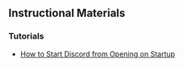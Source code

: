 <!--I Hi, I’m @rodrigoferreyra. Here's a list of some of my writings.

## User Support Materials

<!--Installation Manuals

Help (online or embedded)

Job Aids

Quick Start Guides

Reference Documents

Technical Reference Guides

User Manuals--><!--
- [Product Development Models](https://docs.google.com/document/d/1NBdIY77ynQWV9ZuJzhl55JZHKmjJyqCNdLolfxxVuBI/edit?usp=sharing)
- [Main Product Metrics for Product Strategies](https://docs.google.com/document/d/1edDL2gz7bSLGutz1V0cclGUKhxu6ZYHEmVHF_UuL9bM/edit?usp=sharing)
- [Metrics for APIs](https://docs.google.com/document/d/1vNdvtY7aKLCjqR2h5mW4Totmk9yI0v9WATtchRD65gk/edit?usp=sharing)

## Informational Materials
- [Introduction to Product Road Mapping](https://docs.google.com/document/d/1Rpz9fLmFIK9tM8H9R-qRtOZju4xM1szsWiMTF5lNzuQ/edit?usp=sharing)
- [Monetization Mechanisms for Product Managers](https://docs.google.com/document/d/1OSAPq2fic7ex1QPbJ10Oy1W3gHg2snc_YT1kq1-DEQA/edit?usp=sharing)
-->
<!--Annual Reports

Articles

Books

Error Messages

Magazines

Newsletters

Periodicals

Policy and Procedure Manuals

Research Papers

Scholarly or Trade News Articles

Style Guides

Technical Reports

Websites (informational)-->

## Instructional Materials

<!--Computer-based training/e-learning

Facilitator or Instructor Guides

Instructional Animations or Videos
Webinars (instructional)-->
### Tutorials
- [How to Start Discord from Opening on Startup](https://docs.google.com/document/d/1jyQn525zMscpMuJrEkeyrOivzHjQm7k9ZC0tIegwLKc/edit#)



<!--
## Promotional Materials

Advertisements (technical)

Brochures

Catalogs

Flyers

Posters

Websites (promotional)
- 👀 I’m interested in ...
- 🌱 I’m currently learning ...
- 💞️ I’m looking to collaborate on ...
- 📫 How to reach me ...

<!---
rodrigoferreyra/rodrigoferreyra is a ✨ special ✨ repository because its `README.md` (this file) appears on your GitHub profile.
You can click the Preview link to take a look at your changes.
--->
